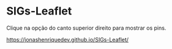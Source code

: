 # SIGs-Leaflet

Clique na opção do canto superior direito para mostrar os pins.

https://jonashenriquedev.github.io/SIGs-Leaflet/
